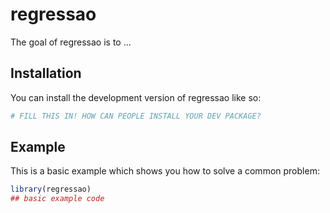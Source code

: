 
# regressao

<!-- badges: start -->
<!-- badges: end -->

The goal of regressao is to ...

## Installation

You can install the development version of regressao like so:

``` r
# FILL THIS IN! HOW CAN PEOPLE INSTALL YOUR DEV PACKAGE?
```

## Example

This is a basic example which shows you how to solve a common problem:

``` r
library(regressao)
## basic example code
```

